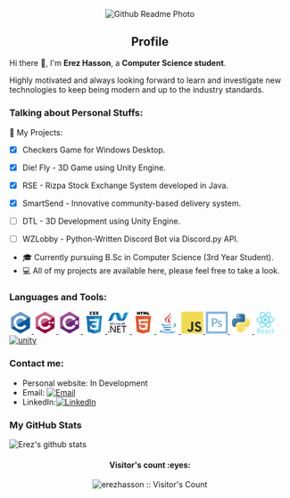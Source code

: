 <p align="center">
 <img width="15%" src="https://i.ibb.co/gM38Dkp/New-2.png" align="center" alt="Github Readme Photo" />
 <h2 align="center">Profile</h2>
</p>

Hi there 👋, I'm **Erez Hasson**, a **Computer Science student**.

Highly motivated and always looking forward to learn and investigate new technologies to keep being modern and up to the industry standards.

### Talking about Personal Stuffs:

🔭 My Projects:
- [x] Checkers Game for Windows Desktop.
- [x] Die! Fly - 3D Game using Unity Engine. 
- [x] RSE - Rizpa Stock Exchange System developed in Java.
- [x] SmartSend - Innovative community-based delivery system.
- [ ] DTL - 3D Development using Unity Engine.
- [ ] WZLobby - Python-Written Discord Bot via Discord.py API.


- 🎓 Currently pursuing B.Sc in Computer Science (3rd Year Student).
- 💻 All of my projects are available here, please feel free to take a look.

### Languages and Tools:

<p align="left"> <a href="https://www.cprogramming.com/" target="_blank"> <img src="https://raw.githubusercontent.com/devicons/devicon/master/icons/c/c-original.svg" alt="c" width="40" height="40"/> </a> <a href="https://www.w3schools.com/cpp/" target="_blank"> <img src="https://raw.githubusercontent.com/devicons/devicon/master/icons/cplusplus/cplusplus-original.svg" alt="cplusplus" width="40" height="40"/> </a> <a href="https://www.w3schools.com/cs/" target="_blank"> <img src="https://raw.githubusercontent.com/devicons/devicon/master/icons/csharp/csharp-original.svg" alt="csharp" width="40" height="40"/> </a> <a href="https://www.w3schools.com/css/" target="_blank"> <img src="https://raw.githubusercontent.com/devicons/devicon/master/icons/css3/css3-original-wordmark.svg" alt="css3" width="40" height="40"/> </a> <a href="https://dotnet.microsoft.com/" target="_blank"> <img src="https://raw.githubusercontent.com/devicons/devicon/master/icons/dot-net/dot-net-original-wordmark.svg" alt="dotnet" width="40" height="40"/> </a> <a href="https://www.w3.org/html/" target="_blank"> <img src="https://raw.githubusercontent.com/devicons/devicon/master/icons/html5/html5-original-wordmark.svg" alt="html5" width="40" height="40"/> </a> <a href="https://www.java.com" target="_blank"> <img src="https://raw.githubusercontent.com/devicons/devicon/master/icons/java/java-original.svg" alt="java" width="40" height="40"/> </a> <a href="https://developer.mozilla.org/en-US/docs/Web/JavaScript" target="_blank"> <img src="https://raw.githubusercontent.com/devicons/devicon/master/icons/javascript/javascript-original.svg" alt="javascript" width="40" height="40"/> </a> <a href="https://www.photoshop.com/en" target="_blank"> <img src="https://raw.githubusercontent.com/devicons/devicon/master/icons/photoshop/photoshop-line.svg" alt="photoshop" width="40" height="40"/> </a> <a href="https://www.python.org" target="_blank"> <img src="https://raw.githubusercontent.com/devicons/devicon/master/icons/python/python-original.svg" alt="python" width="40" height="40"/> </a> <a href="https://reactjs.org/" target="_blank"> <img src="https://raw.githubusercontent.com/devicons/devicon/master/icons/react/react-original-wordmark.svg" alt="react" width="40" height="40"/> </a> <a href="https://unity.com/" target="_blank"> <img src="https://www.vectorlogo.zone/logos/unity3d/unity3d-icon.svg" alt="unity" width="40" height="40"/> </a> </p>

### Contact me:

- Personal website: In Development
- Email: [![Email](https://img.shields.io/badge/erezhasson4@gmail.com-D14836?style=flat-square&logo=gmail&logoColor=white)](mailto:erezhasson4@gmail.com)
- LinkedIn:[![LinkedIn](https://img.shields.io/badge/@erezhasson-000080?style=flat-square&logo=linkedin&logoColor=white)](https://www.linkedin.com/in/erezhasson/)

### My GitHub Stats

![Erez's github stats](https://github-readme-stats.vercel.app/api?username=erezhasson&show_icons=true)

<h4 align="center">Visitor's count :eyes:</h4>

<p align="center"><img src="https://profile-counter.glitch.me/{erezhasson}/count.svg" alt="erezhasson :: Visitor's Count" /></p>
